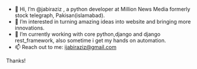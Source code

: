 - 👋 Hi, I’m @jabiraziz , a python developer at Million News Media formerly stock telegraph, Pakisan(islamabad).
- 👀 I’m interested in turning amazing ideas into website and bringing more innovations.
- 🌱 I’m currently working with core python,django and django rest_framework, also sometime i get my hands on automation.
- 📫 Reach out to me: ijabiraziz@gmail.com

Thanks!
